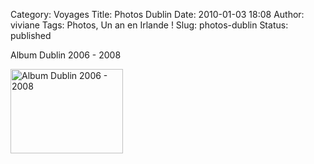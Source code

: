 Category: Voyages
Title: Photos Dublin
Date: 2010-01-03 18:08
Author: viviane
Tags: Photos, Un an en Irlande !
Slug: photos-dublin
Status: published

<p style="text-align: center;"></p>


<p>Album Dublin 2006 - 2008</p><a href="http://www.facebook.com/album.php?aid=134242&amp;id=599044541&amp;l=fc841d7826" target="_blank"><img class=" " title="Album Dublin 2006 - 2008" src="http://photos-b.ak.fbcdn.net/hphotos-ak-snc3/hs231.snc3/21872_225915659541_599044541_3132715_1168633_a.jpg" alt="Album Dublin 2006 - 2008" width="180" height="135" /></a> 
